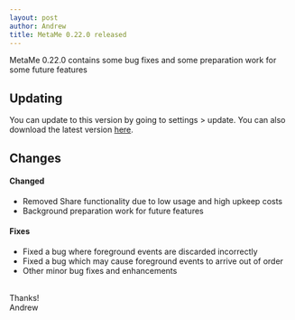 ```yaml
---
layout: post
author: Andrew
title: MetaMe 0.22.0 released
---
```


MetaMe 0.22.0 contains some bug fixes and some preparation work for some future features

## Updating

You can update to this version by going to settings > update. You can also download the latest version [here](/download.html).

## Changes

#### Changed
- Removed Share functionality due to low usage and high upkeep costs
- Background preparation work for future features

#### Fixes
- Fixed a bug where foreground events are discarded incorrectly 
- Fixed a bug which may cause foreground events to arrive out of order
- Other minor bug fixes and enhancements

<br/>
Thanks!
<br/>
Andrew
